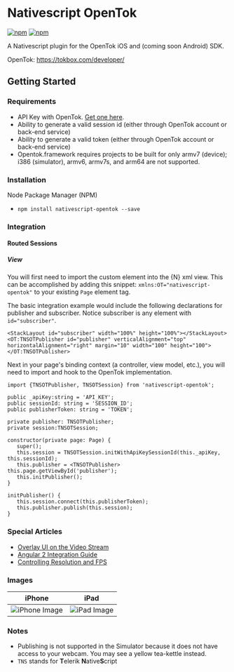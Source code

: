# Nativescript OpenTok

[![npm](https://img.shields.io/npm/v/nativescript-opentok.svg?maxAge=2592000?style=plastic)](https://www.npmjs.com/package/nativescript-opentok)
[![npm](https://img.shields.io/npm/dt/nativescript-opentok.svg?maxAge=2592000?style=plastic)](https://www.npmjs.com/package/nativescript-opentok)

A Nativescript plugin for the OpenTok iOS and (coming soon Android) SDK.

OpenTok: https://tokbox.com/developer/

## Getting Started

### Requirements
-  API Key with OpenTok. [Get one here](https://dashboard.tokbox.com/signups/new).
-  Ability to generate a valid session id (either through OpenTok account or back-end service)
-  Ability to generate a valid token (either through OpenTok account or back-end service)
-  Opentok.framework requires projects to be built for only armv7 (device); i386 (simulator), armv6, armv7s, and arm64 are not supported.

### Installation
Node Package Manager (NPM)

- `npm install nativescript-opentok --save`

### Integration

#### Routed Sessions
##### View
You will first need to import the custom element into the {N} xml view. This can be accomplished by adding this snippet: `xmlns:OT="nativescript-opentok"` to your existing `Page` element tag.

The basic integration example would include the following declarations for publisher and subscriber. Notice subscriber is any element with `id="subscriber"`.
```
<StackLayout id="subscriber" width="100%" height="100%"></StackLayout>
<OT:TNSOTPublisher id="publisher" verticalAlignment="top" horizontalAlignment="right" margin="10" width="100" height="100"></OT:TNSOTPublisher>
 ```
 
 Next in your page's binding context (a controller, view model, etc.), you will need to import and hook to the OpenTok implementation. 
 
 ```
import {TNSOTPublisher, TNSOTSession} from 'nativescript-opentok';
 
public _apiKey:string = 'API_KEY';
public sessionId: string = 'SESSION_ID';
public publisherToken: string = 'TOKEN';

private publisher: TNSOTPublisher;
private session:TNSOTSession;
 
constructor(private page: Page) {
    super();
    this.session = TNSOTSession.initWithApiKeySessionId(this._apiKey, this.sessionId);
    this.publisher = <TNSOTPublisher> this.page.getViewById('publisher');
    this.initPublisher();
}

initPublisher() {
    this.session.connect(this.publisherToken);
    this.publisher.publish(this.session);
}
 ```
 

### Special Articles
- [Overlay UI on the Video Stream](https://github.com/sean-perkins/nativescript-opentok/wiki/Overlay-UI-on-Video-Stream)
- [Angular 2 Integration Guide](https://github.com/sean-perkins/nativescript-opentok/wiki/Angular-2-Integration-Guide)
- [Controlling Resolution and FPS](https://github.com/sean-perkins/nativescript-opentok/wiki/Controlling-Frame-Rate-and-Resolution)

### Images
|iPhone|iPad|
|---|---|
|![iPhone Image](http://i.imgur.com/tjnfeQ7.png)|![iPad Image](http://i.imgur.com/2Ubjw0W.png)|

### Notes
- Publishing is not supported in the Simulator because it does not have access to your webcam. You may see a yellow tea-kettle instead.
- `TNS` stands for **T**elerik **N**ative**S**cript

